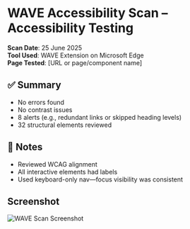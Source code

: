 # WAVE Accessibility Scan – Accessibility Testing
**Scan Date**: 25 June 2025  
**Tool Used**: WAVE Extension on Microsoft Edge  
**Page Tested**: [URL or page/component name]

## ✅ Summary
- No errors found
- No contrast issues
- 8 alerts (e.g., redundant links or skipped heading levels)
- 32 structural elements reviewed

## 📝 Notes
- Reviewed WCAG alignment
- All interactive elements had labels
- Used keyboard-only nav—focus visibility was consistent

## Screenshot
![WAVE Scan Screenshot](path/to/image.png)
